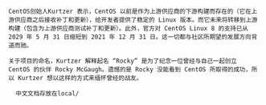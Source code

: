     CentOS创始人Kurtzer 表示，CentOS 以前是作为上游供应商的下游构建而存在的（它在上游供应商之后接收补丁和更新），给开发者提供了稳定的 Linux 版本。而它未来将转移到上游构建（包含为上游供应商测试补丁和更新）。此外，官方对 CentOS Linux 8 的支持已从 2029 年 5 月 31 日缩短到 2021 年 12 月 31 日。这一切都与社区所期望的发展方向背道而驰。
    
    关于项目的命名，Kurtzer 解释起名 “Rocky” 是为了纪念一位曾经与自己一起创立 CentOS 的伙伴 Rocky McGaugh。遗憾的是 Rocky 没能看到 CentOS 所取得的成功，所以 Kurtzer 想以这样的方式来缅怀曾经的战友。
      
      中文文档存放在local/
